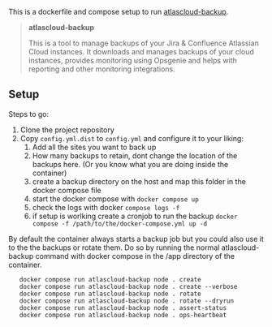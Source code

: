This is a dockerfile and compose setup to run [atlascloud-backup](https://bitbucket.org/addcraftio/atlascloud-backup/src/master/).

> **atlascloud-backup**
>
> This is a tool to manage backups of your Jira & Confluence Atlassian Cloud instances. It downloads and manages backups of your cloud instances, provides monitoring using Opsgenie and helps with reporting and other monitoring integrations.

## Setup

Steps to go:

1. Clone the project repository
2. Copy `config.yml.dist` to `config.yml` and configure it to your liking:
   1. Add all the sites you want to back up
   2. How many backups to retain, dont change the location of the backups here. (Or you know what you are doing inside the container)
   3. create a backup directory on the host and map this folder in the docker compose file
   4. start the docker compose with `docker compose up`
   5. check the logs with docker `compose logs -f`
   6. if setup is worlking create a cronjob to run the backup `docker compose -f /path/to/the/docker-compose.yml up -d`

By default the container always starts a backup job but you could also use it to the the backups or rotate them. Do so by running the normal atlascloud-backup command with docker compose in the /app directory of the container.

```shell
   docker compose run atlascloud-backup node . create
   docker compose run atlascloud-backup node . create --verbose
   docker compose run atlascloud-backup node . rotate
   docker compose run atlascloud-backup node . rotate --dryrun
   docker compose run atlascloud-backup node . assert-status
   docker compose run atlascloud-backup node . ops-heartbeat
```
   